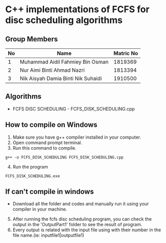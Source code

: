 # C++ implementations of FCFS for disc scheduling algorithms

## Group Members

| No  | Name                               | Matric No |
| --- | ---------------------------------- | --------- |
| 1   | Muhammad Aidil Fahmiey Bin Osman   | 1819369   |
| 2   | Nur Aimi Binti Ahmad Nazri         | 1813394   |
| 3   | Nik Aisyah Damia Binti Nik Suhaidi | 1910500   |

## Algorithms

- FCFS DISC SCHEDULING - FCFS_DISK_SCHEDULING.cpp

## How to compile on Windows

1. Make sure you have g++ compiler installed in your computer.
2. Open command prompt terminal.
3. Run this command to compile.

```
g++ -o FCFS_DISK_SCHEDULING FCFS_DISK_SCHEDULING.cpp
```

4. Run the program

```
FCFS_DISK_SCHEDULING.exe
```

## If can't compile in windows

- Download all the folder and codes and manually run it using your compiler in your machine.

5. After running the fcfs disc scheduling program, you can check the output in the 'OutputPart1' folder to see the result of program.
6. Every output is related with the input file using with their number in the file name.(ie: inputfile1|outputfile1)
